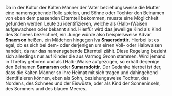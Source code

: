 Da in der Kultur der Kalten Männer der Vater beziehungsweise die Mutter eine namensgebende Rolle spielen, und Söhne oder Töchter den Beinamen von eben dem passenden Elternteil bekommen, musste eine Möglichkeit gefunden werden Leute zu identifizieren, welche als (Halb-)Waisen aufgewachsen oder bekannt sind. 
Hierfür wird das jeweilige Kind als Kind des Schnees bezeichnet, ein Junge würde also beispielsweise Advar **Snaerson** heißen, ein Mädchen hingegen Iva **Snaersdottir**. Hierbei ist es egal, ob es sich bei dem- oder derjenigen um einen Voll- oder Halbwaisen handelt, da nur das namensgebende Elternteil zählt. 
Diese Regelung bezieht sich allerdings nur auf Kinder die aus Varmog Gronn stammen. Wird jemand in Threlby geboren und als (Halb-)Waise aufgezogen, so erhält derjenige den Beinamen **Sumarson** oder **Sumarsdottir**. Der Gedanke hierbei ist der, dass die Kalten Männer so ihre Heimat mit sich tragen und dahingehend identifizieren können, eben als Sohn, beziehungsweise Tochter, des Nordens, des Schnees und der Eiswüste, oder als Kind der Sonneninseln, des Sommers und des blauen Meeres. 

